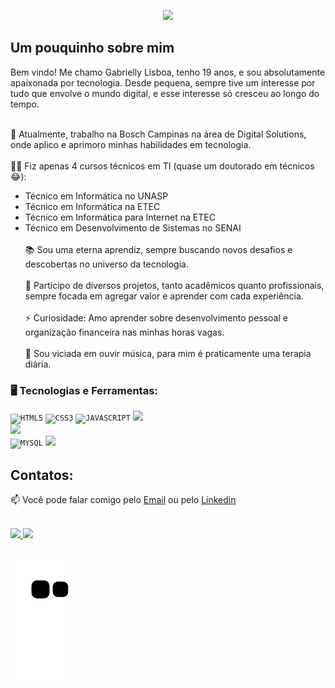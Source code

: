 <p align="center">
  <a href="https://github.com/Gaby-Lisboa">
    <img src="gif_note.gif  alt="GIF" />
  </a>
</p>

<div dsplay="inline-block">



</div>



## Um pouquinho sobre mim

Bem vindo! Me chamo Gabrielly Lisboa, tenho 19 anos, e sou absolutamente apaixonada por tecnologia. Desde pequena, sempre tive um interesse por tudo que envolve o mundo digital, e esse interesse só cresceu ao longo do tempo.<br><br>

🔭 Atualmente, trabalho na Bosch Campinas na área de Digital Solutions, onde aplico e aprimoro minhas habilidades em tecnologia.<br><br>
👩‍💻 Fiz apenas 4 cursos técnicos em TI (quase um doutorado em técnicos 😂):<br>
- Técnico em Informática no UNASP<br>
- Técnico em Informática na ETEC<br>
- Técnico em Informática para Internet na ETEC<br>
- Técnico em Desenvolvimento de Sistemas no SENAI<br><br>
📚 Sou uma eterna aprendiz, sempre buscando novos desafios e descobertas no universo da tecnologia.<br><br>
👯 Participo de diversos projetos, tanto acadêmicos quanto profissionais, sempre focada em agregar valor e aprender com cada experiência.<br><br>
⚡ Curiosidade: Amo aprender sobre desenvolvimento pessoal e organização financeira nas minhas horas vagas.<br><br>
🎵 Sou viciada em ouvir música, para mim é praticamente uma terapia diária.



### 🖥️ Tecnologias e Ferramentas: 
<code><img  width="40px" src="https://cdn.jsdelivr.net/gh/devicons/devicon/icons/html5/html5-original-wordmark.svg" title = "HTML5"/></code>
<code><img  width="40px" src="https://cdn.jsdelivr.net/gh/devicons/devicon/icons/css3/css3-original-wordmark.svg" title = "CSS3"/></code>
<code><img  width="35px" src="https://cdn.jsdelivr.net/gh/devicons/devicon/icons/javascript/javascript-original.svg" title = "JAVASCRIPT"/></code>
<code><img  width="40px" src="https://cdn.jsdelivr.net/gh/devicons/devicon@latest/icons/python/python-original.svg"/> </code>
<code><img  width="40px" src="https://cdn.jsdelivr.net/gh/devicons/devicon@latest/icons/java/java-original.svg"/> </code>
<code><img  width="40px" src="https://cdn.jsdelivr.net/gh/devicons/devicon/icons/mysql/mysql-original.svg" title = "MYSQL"/></code>
<code><img width="40px" src="https://cdn.jsdelivr.net/gh/devicons/devicon@latest/icons/c/c-original.svg" /></code>

          
          
          
## Contatos:

📫 Você pode falar comigo pelo [Email](malito:gabriellylisboaa@gmail.com) ou pelo [Linkedin](https://www.linkedin.com/in/gabrielly-lisboa-b2830621b/) 
</br>


<br/>


<div>
<a href="https://github.com/Gaby-Lisboa">
<img loading="lazy" height="180em" src="https://github-readme-stats.vercel.app/api/top-langs/?username=Gaby-Lisboa&layout=compact&langs_count=7&theme=dracula"/>
<img loading="lazy" height="180em" src="https://github-readme-stats.vercel.app/api?username=Gaby-Lisboa&show_icons=true&theme=dracula&include_all_commits=true&count_private=true"/>
</a>
</div>

<br/>



![Snake animation](https://github.com/Gaby-Lisboa/Gaby-Lisboa/blob/output/github-contribution-grid-snake.svg)
